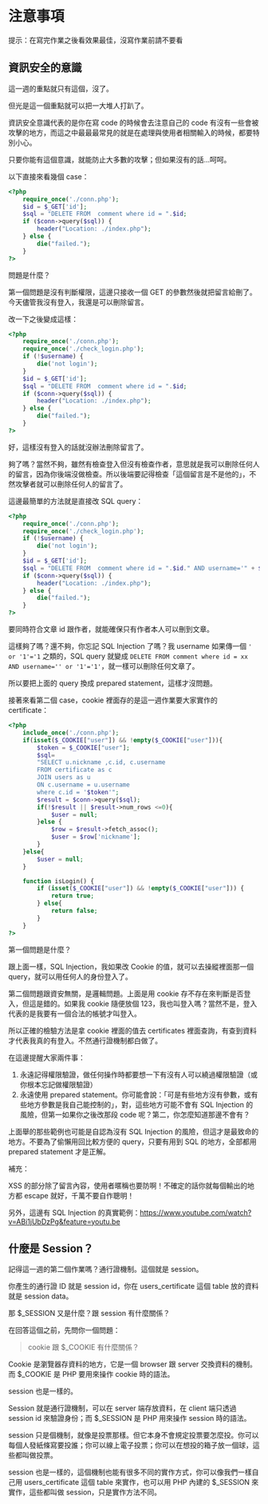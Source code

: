 # 注意事項

提示：在寫完作業之後看效果最佳，沒寫作業前請不要看

## 資訊安全的意識

這一週的重點就只有這個，沒了。

但光是這一個重點就可以把一大堆人打趴了。

資訊安全意識代表的是你在寫 code 的時候會去注意自己的 code 有沒有一些會被攻擊的地方，而這之中最最最常見的就是在處理與使用者相關輸入的時候，都要特別小心。

只要你能有這個意識，就能防止大多數的攻擊；但如果沒有的話...呵呵。

以下直接來看幾個 case：

``` php
<?php 
    require_once('./conn.php'); 
    $id = $_GET['id'];
    $sql = "DELETE FROM  comment where id = ".$id;
    if ($conn->query($sql)) {
        header("Location: ./index.php");
    } else {
        die("failed.");
    }
?>
```

問題是什麼？

第一個問題是沒有判斷權限，這邊只接收一個 GET 的參數然後就把留言給刪了。今天儘管我沒有登入，我還是可以刪除留言。

改一下之後變成這樣：

``` php
<?php 
    require_once('./conn.php'); 
    require_once('./check_login.php');
    if (!$username) {
        die('not login');
    }
    $id = $_GET['id'];
    $sql = "DELETE FROM  comment where id = ".$id;
    if ($conn->query($sql)) {
        header("Location: ./index.php");
    } else {
        die("failed.");
    }
?>
```

好，這樣沒有登入的話就沒辦法刪除留言了。

夠了嗎？當然不夠，雖然有檢查登入但沒有檢查作者，意思就是我可以刪除任何人的留言，因為你後端沒做檢查。所以後端要記得檢查「這個留言是不是他的」，不然攻擊者就可以刪除任何人的留言了。

這邊最簡單的方法就是直接改 SQL query：

``` php
<?php 
    require_once('./conn.php'); 
    require_once('./check_login.php');
    if (!$username) {
        die('not login');
    }
    $id = $_GET['id'];
    $sql = "DELETE FROM  comment where id = ".$id." AND username='" + $username + "'";
    if ($conn->query($sql)) {
        header("Location: ./index.php");
    } else {
        die("failed.");
    }
?>
```

要同時符合文章 id 跟作者，就能確保只有作者本人可以刪到文章。

這樣夠了嗎？還不夠，你忘記 SQL Injection 了嗎？我 username 如果傳一個 `' or '1'='1` 之類的，SQL query 就變成 `DELETE FROM comment where id = xx AND username='' or '1'='1'`，就一樣可以刪除任何文章了。

所以要把上面的 query 換成 prepared statement，這樣才沒問題。

接著來看第二個 case，cookie 裡面存的是這一週作業要大家實作的 certificate：

``` php
<?php 
    include_once('./conn.php');
    if(isset($_COOKIE["user"]) && !empty($_COOKIE["user"])){
        $token = $_COOKIE["user"];
        $sql= 
        "SELECT u.nickname ,c.id, c.username 
        FROM certificate as c
        JOIN users as u
        ON c.username = u.username 
        where c.id = '$token'";
        $result = $conn->query($sql);
        if(!$result || $result->num_rows <=0){
            $user = null;
        }else {
            $row = $result->fetch_assoc();
            $user = $row['nickname'];
        }
    }else{
        $user = null;
    }

    function isLogin() {
        if (isset($_COOKIE["user"]) && !empty($_COOKIE["user"])) {
            return true;
        } else{
            return false;
        }
    }
?>
```

第一個問題是什麼？

跟上面一樣，SQL Injection，我如果改 Cookie 的值，就可以去操縱裡面那一個 query，就可以用任何人的身份登入了。

第二個問題跟資安無關，是邏輯問題。上面是用 cookie 存不存在來判斷是否登入，但這是錯的。如果我 cookie 隨便放個 123，我也叫登入嗎？當然不是，登入代表的是我要有一個合法的帳號才叫登入。

所以正確的檢驗方法是拿 cookie 裡面的值去 certificates 裡面查詢，有查到資料才代表我真的有登入。不然通行證機制都白做了。

在這邊提醒大家兩件事：

1. 永遠記得權限驗證，做任何操作時都要想一下有沒有人可以繞過權限驗證（或你根本忘記做權限驗證）
2. 永遠使用 prepared statement。你可能會說：「可是有些地方沒有參數，或有些地方參數是我自己能控制的」，對，這些地方可能不會有 SQL Injection 的風險，但第一如果你之後改那段 code 呢？第二，你怎麼知道那邊不會有？

上面舉的那些範例也可能是自認為沒有 SQL Injection 的風險，但這才是最致命的地方。不要為了偷懶用回比較方便的 query，只要有用到 SQL 的地方，全部都用 prepared statement 才是正解。

補充：

XSS 的部分除了留言內容，使用者暱稱也要防啊！不確定的話你就每個輸出的地方都 escape 就好，千萬不要自作聰明！

另外，這邊有 SQL Injection 的真實範例：https://www.youtube.com/watch?v=ABi1jUbDzPg&feature=youtu.be

## 什麼是 Session？

記得這一週的第二個作業嗎？通行證機制。這個就是 session。

你產生的通行證 ID 就是 session id，你在 users_certificate 這個 table 放的資料就是 session data。

那 $_SESSION 又是什麼？跟 session 有什麼關係？

在回答這個之前，先問你一個問題：

> cookie 跟 $_COOKIE 有什麼關係？

Cookie 是瀏覽器存資料的地方，它是一個 browser 跟 server 交換資料的機制。而 $_COOKIE 是 PHP 要用來操作 cookie 時的語法。

session 也是一樣的。

Session 就是通行證機制，可以在 server 端存放資料，在 client 端只透過 session id 來驗證身份；而 $_SESSION 是 PHP 用來操作 session 時的語法。

session 只是個機制，就像是投票那樣。但它本身不會規定投票要怎麼投。你可以每個人發紙條寫要投誰；你可以線上電子投票；你可以在想投的箱子放一個球，這些都叫做投票。

session 也是一樣的，這個機制也能有很多不同的實作方式，你可以像我們一樣自己用 users_certificate 這個 table 來實作，也可以用 PHP 內建的 $_SESSION 來實作，這些都叫做 session，只是實作方法不同。





